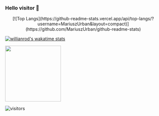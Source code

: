 ### Hello visitor 👋



<div align="center">
  [![Top Langs](https://github-readme-stats.vercel.app/api/top-langs/?username=MariuszUrban&layout=compact)](https://github.com/MariuszUrban/github-readme-stats)
</div>

[![willianrod's wakatime stats](https://github-readme-stats.vercel.app/api/wakatime?username=MariuszUrban)](https://github.com/MariuszUrban/github-readme-stats)

<img align="center" height="180em" src="https://github-readme-stats.vercel.app/api?username=MariuszUrban&show_icons=true&hide_border=true&&count_private=true&include_all_commits=true" />



![visitors](https://visitor-badge.glitch.me/badge?page_id=page.id)

